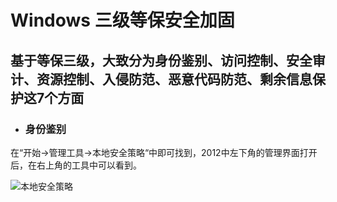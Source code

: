 # Windows 三级等保安全加固
## 基于等保三级，大致分为身份鉴别、访问控制、安全审计、资源控制、入侵防范、恶意代码防范、剩余信息保护这7个方面

+ ### 身份鉴别
在“开始->管理工具->本地安全策略“中即可找到，2012中左下角的管理界面打开后，在右上角的工具中可以看到。

![本地安全策略](https://github.com/Perfect-lawrence/Linux/tree/master/imgs/p_01.jpg)
